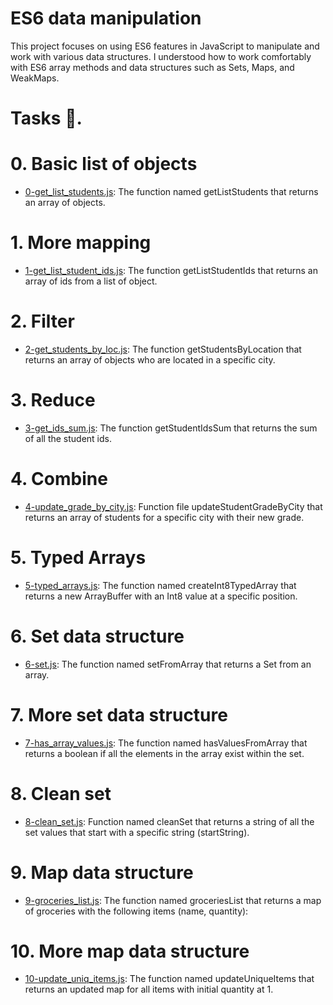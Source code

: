 # ES6 data manipulation

This project focuses on using ES6 features in JavaScript to manipulate and work with various data structures. I understood how to work comfortably with ES6 array methods and data structures such as Sets, Maps, and WeakMaps.

# Tasks 📃.

# 0. Basic list of objects

  + <u>[0-get_list_students.js]()</u>: The function named getListStudents that returns an array of objects.

# 1. More mapping

  + <u>[1-get_list_student_ids.js]()</u>: The function getListStudentIds that returns an array of ids from a list of object.

# 2. Filter

  + <u>[2-get_students_by_loc.js]()</u>: The function getStudentsByLocation that returns an array of objects who are located in a specific city.

# 3. Reduce

  + <u>[3-get_ids_sum.js]()</u>: The function getStudentIdsSum that returns the sum of all the student ids.

# 4. Combine

  + <u>[4-update_grade_by_city.js]()</u>: Function file updateStudentGradeByCity that returns an array of students for a specific city with their new grade.

# 5. Typed Arrays

  + <u>[5-typed_arrays.js]()</u>: The function named createInt8TypedArray that returns a new ArrayBuffer with an Int8 value at a specific position.

# 6. Set data structure

  + <u>[6-set.js]()</u>: The function named setFromArray that returns a Set from an array.

#  7. More set data structure

  + <u>[7-has_array_values.js]()</u>: The function named hasValuesFromArray that returns a boolean if all the elements in the array exist within the set.

# 8. Clean set

  + <u>[8-clean_set.js]()</u>: Function named cleanSet that returns a string of all the set values that start with a specific string (startString).

# 9. Map data structure

  + <u>[9-groceries_list.js]()</u>: The function named groceriesList that returns a map of groceries with the following items (name, quantity):

# 10. More map data structure

  + <u>[10-update_uniq_items.js]()</u>: The function named updateUniqueItems that returns an updated map for all items with initial quantity at 1.
